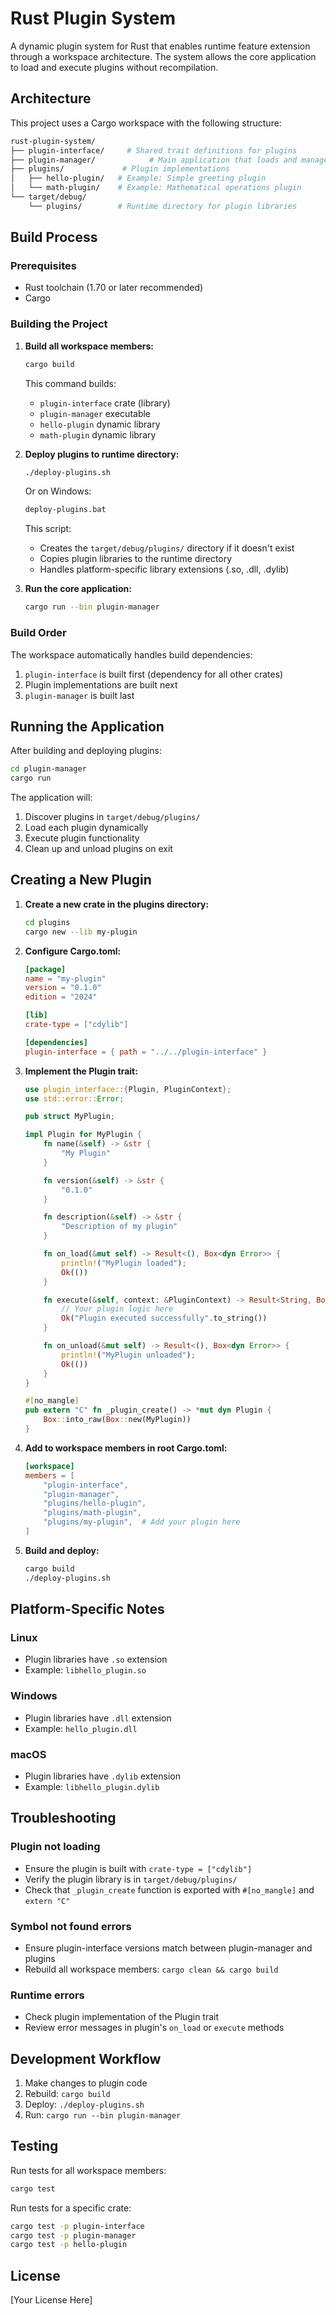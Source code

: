 # Rust Plugin System

A dynamic plugin system for Rust that enables runtime feature extension through a workspace architecture. The system allows the core application to load and execute plugins without recompilation.

## Architecture

This project uses a Cargo workspace with the following structure:

```bash
rust-plugin-system/
├── plugin-interface/     # Shared trait definitions for plugins
├── plugin-manager/            # Main application that loads and manages plugins
├── plugins/             # Plugin implementations
│   ├── hello-plugin/   # Example: Simple greeting plugin
│   └── math-plugin/    # Example: Mathematical operations plugin
└── target/debug/
    └── plugins/        # Runtime directory for plugin libraries
```

## Build Process

### Prerequisites

- Rust toolchain (1.70 or later recommended)
- Cargo

### Building the Project

1. **Build all workspace members:**

   ```bash
   cargo build
   ```

   This command builds:

   - `plugin-interface` crate (library)
   - `plugin-manager` executable
   - `hello-plugin` dynamic library
   - `math-plugin` dynamic library

2. **Deploy plugins to runtime directory:**

   ```bash
   ./deploy-plugins.sh
   ```

   Or on Windows:

   ```cmd
   deploy-plugins.bat
   ```

   This script:

   - Creates the `target/debug/plugins/` directory if it doesn't exist
   - Copies plugin libraries to the runtime directory
   - Handles platform-specific library extensions (.so, .dll, .dylib)

3. **Run the core application:**
   ```bash
   cargo run --bin plugin-manager
   ```

### Build Order

The workspace automatically handles build dependencies:

1. `plugin-interface` is built first (dependency for all other crates)
2. Plugin implementations are built next
3. `plugin-manager` is built last

## Running the Application

After building and deploying plugins:

```bash
cd plugin-manager
cargo run
```

The application will:

1. Discover plugins in `target/debug/plugins/`
2. Load each plugin dynamically
3. Execute plugin functionality
4. Clean up and unload plugins on exit

## Creating a New Plugin

1. **Create a new crate in the plugins directory:**

   ```bash
   cd plugins
   cargo new --lib my-plugin
   ```

2. **Configure Cargo.toml:**

   ```toml
   [package]
   name = "my-plugin"
   version = "0.1.0"
   edition = "2024"

   [lib]
   crate-type = ["cdylib"]

   [dependencies]
   plugin-interface = { path = "../../plugin-interface" }
   ```

3. **Implement the Plugin trait:**

   ```rust
   use plugin_interface::{Plugin, PluginContext};
   use std::error::Error;

   pub struct MyPlugin;

   impl Plugin for MyPlugin {
       fn name(&self) -> &str {
           "My Plugin"
       }

       fn version(&self) -> &str {
           "0.1.0"
       }

       fn description(&self) -> &str {
           "Description of my plugin"
       }

       fn on_load(&mut self) -> Result<(), Box<dyn Error>> {
           println!("MyPlugin loaded");
           Ok(())
       }

       fn execute(&self, context: &PluginContext) -> Result<String, Box<dyn Error>> {
           // Your plugin logic here
           Ok("Plugin executed successfully".to_string())
       }

       fn on_unload(&mut self) -> Result<(), Box<dyn Error>> {
           println!("MyPlugin unloaded");
           Ok(())
       }
   }

   #[no_mangle]
   pub extern "C" fn _plugin_create() -> *mut dyn Plugin {
       Box::into_raw(Box::new(MyPlugin))
   }
   ```

4. **Add to workspace members in root Cargo.toml:**

   ```toml
   [workspace]
   members = [
       "plugin-interface",
       "plugin-manager",
       "plugins/hello-plugin",
       "plugins/math-plugin",
       "plugins/my-plugin",  # Add your plugin here
   ]
   ```

5. **Build and deploy:**
   ```bash
   cargo build
   ./deploy-plugins.sh
   ```

## Platform-Specific Notes

### Linux

- Plugin libraries have `.so` extension
- Example: `libhello_plugin.so`

### Windows

- Plugin libraries have `.dll` extension
- Example: `hello_plugin.dll`

### macOS

- Plugin libraries have `.dylib` extension
- Example: `libhello_plugin.dylib`

## Troubleshooting

### Plugin not loading

- Ensure the plugin is built with `crate-type = ["cdylib"]`
- Verify the plugin library is in `target/debug/plugins/`
- Check that `_plugin_create` function is exported with `#[no_mangle]` and `extern "C"`

### Symbol not found errors

- Ensure plugin-interface versions match between plugin-manager and plugins
- Rebuild all workspace members: `cargo clean && cargo build`

### Runtime errors

- Check plugin implementation of the Plugin trait
- Review error messages in plugin's `on_load` or `execute` methods

## Development Workflow

1. Make changes to plugin code
2. Rebuild: `cargo build`
3. Deploy: `./deploy-plugins.sh`
4. Run: `cargo run --bin plugin-manager`

## Testing

Run tests for all workspace members:

```bash
cargo test
```

Run tests for a specific crate:

```bash
cargo test -p plugin-interface
cargo test -p plugin-manager
cargo test -p hello-plugin
```

## License

[Your License Here]
